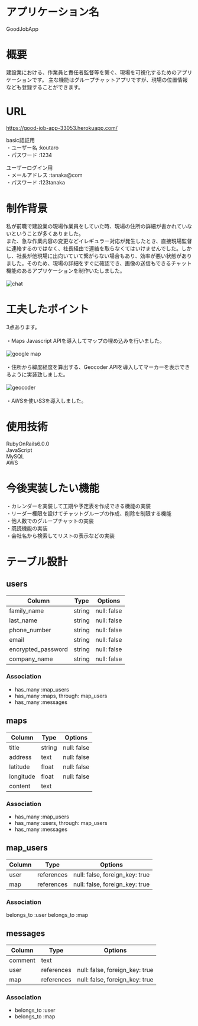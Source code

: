 # アプリケーション名
  GoodJobApp

# 概要
  建設業における、作業員と責任者監督等を繋ぐ、現場を可視化するためのアプリケーションです。
  主な機能はグループチャットアプリですが、現場の位置情報なども登録することができます。

# URL
 https://good-job-app-33053.herokuapp.com/

 basic認証用
 <br>
  ・ユーザー名 :koutaro
  <br>
  ・パスワード :1234
  <br>

 ユーザーログイン用
 <br>
  ・メールアドレス :tanaka@com
  <br>
  ・パスワード :123tanaka
  <br>

# 制作背景
  私が前職で建設業の現場作業員をしていた時、現場の住所の詳細が書かれていないということが多くありました。<br>
  また、急な作業内容の変更などイレギュラー対応が発生したとき、直接現場監督に連絡するのではなく、社長経由で連絡を取らなくてはいけませんでした。しかし、社長が他現場に出向いていて繋がらない場合もあり、効率が悪い状態がありました。そのため、現場の詳細をすぐに確認でき、画像の送信もできるチャット機能のあるアプリケーションを制作いたしました。
  <br>
  <br>
  ![chat](https://i.gyazo.com/2ace4667ae4a08a89206b934fa2481f5.jpg)

# 工夫したポイント
  3点あります。
  <br>
  <br>
  ・Maps Javascript APIを導入してマップの埋め込みを行いました。
  <br>
  <br>
  ![google map](https://i.gyazo.com/fcdbfdf583c1504e2cee1c54963316e4.gif)
  <br>
  <br>
  ・住所から緯度経度を算出する、Geocoder APIを導入してマーカーを表示できるように実装致しました。
  <br>
  <br>
   ![geocoder](https://i.gyazo.com/740d652c83b7c39ce9fc5eae9bfd7795.jpg)
   <br>
   <br>
  ・AWSを使いS3を導入しました。
  <br>
 

# 使用技術
  RubyOnRails6.0.0
  <br>
  JavaScript
  <br>
  MySQL
  <br>
  AWS

# 今後実装したい機能
  ・カレンダーを実装して工期や予定表を作成できる機能の実装
  <br>
  ・リーダー権限を設けてチャットグループの作成、削除を制限する機能
  <br>
  ・他人数でのグループチャットの実装
  <br>
  ・既読機能の実装
  <br>
  ・会社名から検索してリストの表示などの実装



# テーブル設計

## users

| Column | Type | Options |
| ------ | ---- | ------- |
| family_name | string | null: false |
| last_name | string | null: false |
| phone_number | string | null: false |
| email | string | null: false |
| encrypted_password | string | null: false |
| company_name | string | null: false

### Association

- has_many :map_users
- has_many :maps, through: map_users
- has_many :messages

## maps

| Column | Type | Options |
| ------ | ---- | ------- |
| title | string | null: false |
| address | text | null: false |
| latitude | float | null: false |
| longitude | float | null: false |
| content | text |        |

### Association

- has_many :map_users
- has_many :users, through: map_users
- has_many :messages

## map_users

| Column | Type | Options |
| ------ | ---- | ------- |
| user | references | null: false, foreign_key: true |
| map | references | null: false, foreign_key: true |

### Association

belongs_to :user
belongs_to :map

## messages

| Column | Type | Options |
| ------ | ---- | ------- |
| comment | text |  |
| user | references | null: false, foreign_key: true |
| map | references | null: false, foreign_key: true |

### Association

- belongs_to :user
- belongs_to :map